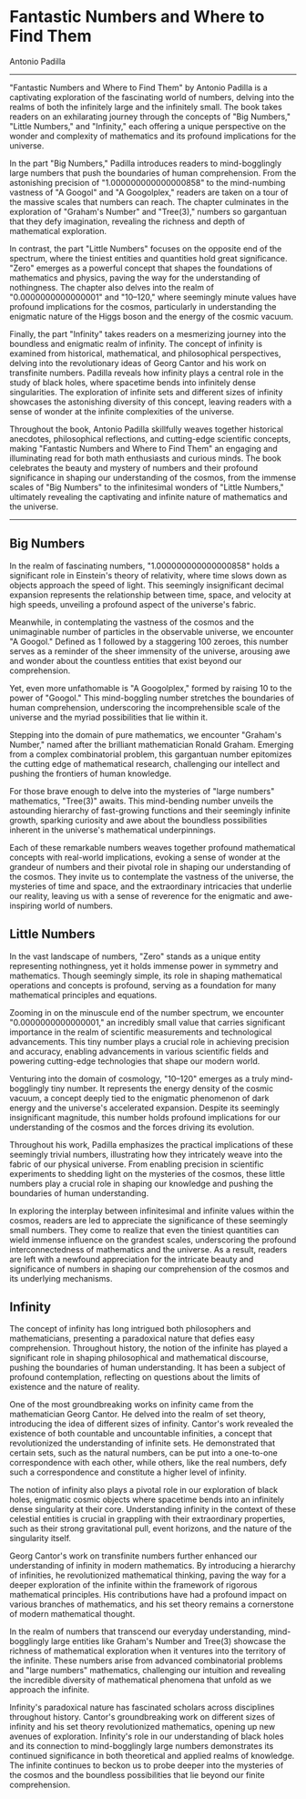 # Fantastic Numbers and Where to Find Them
Antonio Padilla


***

"Fantastic Numbers and Where to Find Them" by Antonio Padilla is a captivating exploration of the fascinating world of numbers, delving into the realms of both the infinitely large and the infinitely small. The book takes readers on an exhilarating journey through the concepts of "Big Numbers," "Little Numbers," and "Infinity," each offering a unique perspective on the wonder and complexity of mathematics and its profound implications for the universe.

In the part "Big Numbers," Padilla introduces readers to mind-bogglingly large numbers that push the boundaries of human comprehension. From the astonishing precision of "1.000000000000000858" to the mind-numbing vastness of "A Googol" and "A Googolplex," readers are taken on a tour of the massive scales that numbers can reach. The chapter culminates in the exploration of "Graham's Number" and "Tree(3)," numbers so gargantuan that they defy imagination, revealing the richness and depth of mathematical exploration.

In contrast, the part "Little Numbers" focuses on the opposite end of the spectrum, where the tiniest entities and quantities hold great significance. "Zero" emerges as a powerful concept that shapes the foundations of mathematics and physics, paving the way for the understanding of nothingness. The chapter also delves into the realm of "0.0000000000000001" and "10–120," where seemingly minute values have profound implications for the cosmos, particularly in understanding the enigmatic nature of the Higgs boson and the energy of the cosmic vacuum.

Finally, the part "Infinity" takes readers on a mesmerizing journey into the boundless and enigmatic realm of infinity. The concept of infinity is examined from historical, mathematical, and philosophical perspectives, delving into the revolutionary ideas of Georg Cantor and his work on transfinite numbers. Padilla reveals how infinity plays a central role in the study of black holes, where spacetime bends into infinitely dense singularities. The exploration of infinite sets and different sizes of infinity showcases the astonishing diversity of this concept, leaving readers with a sense of wonder at the infinite complexities of the universe.

Throughout the book, Antonio Padilla skillfully weaves together historical anecdotes, philosophical reflections, and cutting-edge scientific concepts, making "Fantastic Numbers and Where to Find Them" an engaging and illuminating read for both math enthusiasts and curious minds. The book celebrates the beauty and mystery of numbers and their profound significance in shaping our understanding of the cosmos, from the immense scales of "Big Numbers" to the infinitesimal wonders of "Little Numbers," ultimately revealing the captivating and infinite nature of mathematics and the universe.

***

## Big Numbers
In the realm of fascinating numbers, "1.000000000000000858" holds a significant role in Einstein's theory of relativity, where time slows down as objects approach the speed of light. This seemingly insignificant decimal expansion represents the relationship between time, space, and velocity at high speeds, unveiling a profound aspect of the universe's fabric.

Meanwhile, in contemplating the vastness of the cosmos and the unimaginable number of particles in the observable universe, we encounter "A Googol." Defined as 1 followed by a staggering 100 zeroes, this number serves as a reminder of the sheer immensity of the universe, arousing awe and wonder about the countless entities that exist beyond our comprehension.

Yet, even more unfathomable is "A Googolplex," formed by raising 10 to the power of "Googol." This mind-boggling number stretches the boundaries of human comprehension, underscoring the incomprehensible scale of the universe and the myriad possibilities that lie within it.

Stepping into the domain of pure mathematics, we encounter "Graham's Number," named after the brilliant mathematician Ronald Graham. Emerging from a complex combinatorial problem, this gargantuan number epitomizes the cutting edge of mathematical research, challenging our intellect and pushing the frontiers of human knowledge.

For those brave enough to delve into the mysteries of "large numbers" mathematics, "Tree(3)" awaits. This mind-bending number unveils the astounding hierarchy of fast-growing functions and their seemingly infinite growth, sparking curiosity and awe about the boundless possibilities inherent in the universe's mathematical underpinnings.

Each of these remarkable numbers weaves together profound mathematical concepts with real-world implications, evoking a sense of wonder at the grandeur of numbers and their pivotal role in shaping our understanding of the cosmos. They invite us to contemplate the vastness of the universe, the mysteries of time and space, and the extraordinary intricacies that underlie our reality, leaving us with a sense of reverence for the enigmatic and awe-inspiring world of numbers.

## Little Numbers
In the vast landscape of numbers, "Zero" stands as a unique entity representing nothingness, yet it holds immense power in symmetry and mathematics. Though seemingly simple, its role in shaping mathematical operations and concepts is profound, serving as a foundation for many mathematical principles and equations.

Zooming in on the minuscule end of the number spectrum, we encounter "0.0000000000000001," an incredibly small value that carries significant importance in the realm of scientific measurements and technological advancements. This tiny number plays a crucial role in achieving precision and accuracy, enabling advancements in various scientific fields and powering cutting-edge technologies that shape our modern world.

Venturing into the domain of cosmology, "10–120" emerges as a truly mind-bogglingly tiny number. It represents the energy density of the cosmic vacuum, a concept deeply tied to the enigmatic phenomenon of dark energy and the universe's accelerated expansion. Despite its seemingly insignificant magnitude, this number holds profound implications for our understanding of the cosmos and the forces driving its evolution.

Throughout his work, Padilla emphasizes the practical implications of these seemingly trivial numbers, illustrating how they intricately weave into the fabric of our physical universe. From enabling precision in scientific experiments to shedding light on the mysteries of the cosmos, these little numbers play a crucial role in shaping our knowledge and pushing the boundaries of human understanding.

In exploring the interplay between infinitesimal and infinite values within the cosmos, readers are led to appreciate the significance of these seemingly small numbers. They come to realize that even the tiniest quantities can wield immense influence on the grandest scales, underscoring the profound interconnectedness of mathematics and the universe. As a result, readers are left with a newfound appreciation for the intricate beauty and significance of numbers in shaping our comprehension of the cosmos and its underlying mechanisms.

## Infinity
The concept of infinity has long intrigued both philosophers and mathematicians, presenting a paradoxical nature that defies easy comprehension. Throughout history, the notion of the infinite has played a significant role in shaping philosophical and mathematical discourse, pushing the boundaries of human understanding. It has been a subject of profound contemplation, reflecting on questions about the limits of existence and the nature of reality.

One of the most groundbreaking works on infinity came from the mathematician Georg Cantor. He delved into the realm of set theory, introducing the idea of different sizes of infinity. Cantor's work revealed the existence of both countable and uncountable infinities, a concept that revolutionized the understanding of infinite sets. He demonstrated that certain sets, such as the natural numbers, can be put into a one-to-one correspondence with each other, while others, like the real numbers, defy such a correspondence and constitute a higher level of infinity.

The notion of infinity also plays a pivotal role in our exploration of black holes, enigmatic cosmic objects where spacetime bends into an infinitely dense singularity at their core. Understanding infinity in the context of these celestial entities is crucial in grappling with their extraordinary properties, such as their strong gravitational pull, event horizons, and the nature of the singularity itself.

Georg Cantor's work on transfinite numbers further enhanced our understanding of infinity in modern mathematics. By introducing a hierarchy of infinities, he revolutionized mathematical thinking, paving the way for a deeper exploration of the infinite within the framework of rigorous mathematical principles. His contributions have had a profound impact on various branches of mathematics, and his set theory remains a cornerstone of modern mathematical thought.

In the realm of numbers that transcend our everyday understanding, mind-bogglingly large entities like Graham's Number and Tree(3) showcase the richness of mathematical exploration when it ventures into the territory of the infinite. These numbers arise from advanced combinatorial problems and "large numbers" mathematics, challenging our intuition and revealing the incredible diversity of mathematical phenomena that unfold as we approach the infinite.

Infinity's paradoxical nature has fascinated scholars across disciplines throughout history. Cantor's groundbreaking work on different sizes of infinity and his set theory revolutionized mathematics, opening up new avenues of exploration. Infinity's role in our understanding of black holes and its connection to mind-bogglingly large numbers demonstrates its continued significance in both theoretical and applied realms of knowledge. The infinite continues to beckon us to probe deeper into the mysteries of the cosmos and the boundless possibilities that lie beyond our finite comprehension.
